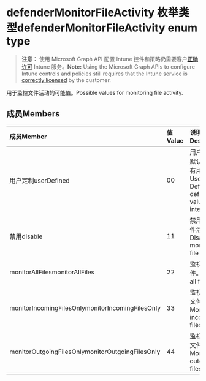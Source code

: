 # <a name="defendermonitorfileactivity-enum-type"></a><span data-ttu-id="5c45e-101">defenderMonitorFileActivity 枚举类型</span><span class="sxs-lookup"><span data-stu-id="5c45e-101">defenderMonitorFileActivity enum type</span></span>

> <span data-ttu-id="5c45e-102">**注意：** 使用 Microsoft Graph API 配置 Intune 控件和策略仍需要客户[正确许可](https://go.microsoft.com/fwlink/?linkid=839381) Intune 服务。</span><span class="sxs-lookup"><span data-stu-id="5c45e-102">**Note:** Using the Microsoft Graph APIs to configure Intune controls and policies still requires that the Intune service is [correctly licensed](https://go.microsoft.com/fwlink/?linkid=839381) by the customer.</span></span>

<span data-ttu-id="5c45e-103">用于监控文件活动的可能值。</span><span class="sxs-lookup"><span data-stu-id="5c45e-103">Possible values for monitoring file activity.</span></span>
## <a name="members"></a><span data-ttu-id="5c45e-104">成员</span><span class="sxs-lookup"><span data-stu-id="5c45e-104">Members</span></span>
|<span data-ttu-id="5c45e-105">成员</span><span class="sxs-lookup"><span data-stu-id="5c45e-105">Member</span></span>|<span data-ttu-id="5c45e-106">值</span><span class="sxs-lookup"><span data-stu-id="5c45e-106">Value</span></span>|<span data-ttu-id="5c45e-107">说明</span><span class="sxs-lookup"><span data-stu-id="5c45e-107">Description</span></span>|
|:---|:---|:---|
|<span data-ttu-id="5c45e-108">用户定制</span><span class="sxs-lookup"><span data-stu-id="5c45e-108">userDefined</span></span>|<span data-ttu-id="5c45e-109">0</span><span class="sxs-lookup"><span data-stu-id="5c45e-109">0</span></span>|<span data-ttu-id="5c45e-110">用户定义，默认值、 没有用途。</span><span class="sxs-lookup"><span data-stu-id="5c45e-110">User Defined, default value, no intent.</span></span>|
|<span data-ttu-id="5c45e-111">禁用</span><span class="sxs-lookup"><span data-stu-id="5c45e-111">disable</span></span>|<span data-ttu-id="5c45e-112">1</span><span class="sxs-lookup"><span data-stu-id="5c45e-112">1</span></span>|<span data-ttu-id="5c45e-113">禁用监控文件活动。</span><span class="sxs-lookup"><span data-stu-id="5c45e-113">Disable monitoring file activity.</span></span>|
|<span data-ttu-id="5c45e-114">monitorAllFiles</span><span class="sxs-lookup"><span data-stu-id="5c45e-114">monitorAllFiles</span></span>|<span data-ttu-id="5c45e-115">2</span><span class="sxs-lookup"><span data-stu-id="5c45e-115">2</span></span>|<span data-ttu-id="5c45e-116">监视所有文件。</span><span class="sxs-lookup"><span data-stu-id="5c45e-116">Monitor all files.</span></span>|
|<span data-ttu-id="5c45e-117">monitorIncomingFilesOnly</span><span class="sxs-lookup"><span data-stu-id="5c45e-117">monitorIncomingFilesOnly</span></span>|<span data-ttu-id="5c45e-118">3</span><span class="sxs-lookup"><span data-stu-id="5c45e-118">3</span></span>| <span data-ttu-id="5c45e-119">监视传入的文件。</span><span class="sxs-lookup"><span data-stu-id="5c45e-119">Monitor incoming files only.</span></span>|
|<span data-ttu-id="5c45e-120">monitorOutgoingFilesOnly</span><span class="sxs-lookup"><span data-stu-id="5c45e-120">monitorOutgoingFilesOnly</span></span>|<span data-ttu-id="5c45e-121">4</span><span class="sxs-lookup"><span data-stu-id="5c45e-121">4</span></span>|<span data-ttu-id="5c45e-122">监视传出的文件。</span><span class="sxs-lookup"><span data-stu-id="5c45e-122">Monitor outgoing files only.</span></span>|



